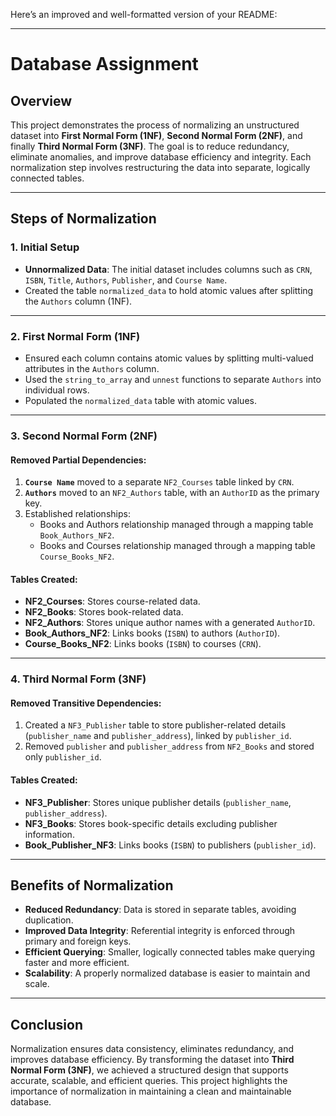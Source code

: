 Here’s an improved and well-formatted version of your README:

---

# **Database Assignment**

## **Overview**
This project demonstrates the process of normalizing an unstructured dataset into **First Normal Form (1NF)**, **Second Normal Form (2NF)**, and finally **Third Normal Form (3NF)**. The goal is to reduce redundancy, eliminate anomalies, and improve database efficiency and integrity. Each normalization step involves restructuring the data into separate, logically connected tables.

---

## **Steps of Normalization**

### **1. Initial Setup**
- **Unnormalized Data**: The initial dataset includes columns such as `CRN`, `ISBN`, `Title`, `Authors`, `Publisher`, and `Course Name`.
- Created the table `normalized_data` to hold atomic values after splitting the `Authors` column (1NF).

---

### **2. First Normal Form (1NF)**
- Ensured each column contains atomic values by splitting multi-valued attributes in the `Authors` column.
- Used the `string_to_array` and `unnest` functions to separate `Authors` into individual rows.
- Populated the `normalized_data` table with atomic values.

---

### **3. Second Normal Form (2NF)**
#### **Removed Partial Dependencies:**
1. **`Course Name`** moved to a separate `NF2_Courses` table linked by `CRN`.
2. **`Authors`** moved to an `NF2_Authors` table, with an `AuthorID` as the primary key.
3. Established relationships:
   - Books and Authors relationship managed through a mapping table `Book_Authors_NF2`.
   - Books and Courses relationship managed through a mapping table `Course_Books_NF2`.

#### **Tables Created:**
- **NF2_Courses**: Stores course-related data.
- **NF2_Books**: Stores book-related data.
- **NF2_Authors**: Stores unique author names with a generated `AuthorID`.
- **Book_Authors_NF2**: Links books (`ISBN`) to authors (`AuthorID`).
- **Course_Books_NF2**: Links books (`ISBN`) to courses (`CRN`).

---

### **4. Third Normal Form (3NF)**
#### **Removed Transitive Dependencies:**
1. Created a `NF3_Publisher` table to store publisher-related details (`publisher_name` and `publisher_address`), linked by `publisher_id`.
2. Removed `publisher` and `publisher_address` from `NF2_Books` and stored only `publisher_id`.

#### **Tables Created:**
- **NF3_Publisher**: Stores unique publisher details (`publisher_name`, `publisher_address`).
- **NF3_Books**: Stores book-specific details excluding publisher information.
- **Book_Publisher_NF3**: Links books (`ISBN`) to publishers (`publisher_id`).

---

## **Benefits of Normalization**
- **Reduced Redundancy**: Data is stored in separate tables, avoiding duplication.
- **Improved Data Integrity**: Referential integrity is enforced through primary and foreign keys.
- **Efficient Querying**: Smaller, logically connected tables make querying faster and more efficient.
- **Scalability**: A properly normalized database is easier to maintain and scale.

---
## **Conclusion**
Normalization ensures data consistency, eliminates redundancy, and improves database efficiency. By transforming the dataset into **Third Normal Form (3NF)**, we achieved a structured design that supports accurate, scalable, and efficient queries. This project highlights the importance of normalization in maintaining a clean and maintainable database.
